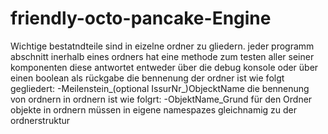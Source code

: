 # friendly-octo-pancake-Engine

Wichtige bestatndteile sind in eizelne ordner zu gliedern.
jeder programm abschnitt inerhalb eines ordners hat eine methode zum testen aller seiner komponenten
diese antwortet entweder über die debug konsole oder über einen boolean als rückgabe
die bennenung der ordner ist wie folgt gegliedert:
	-Meilenstein_(optional IssurNr_)ObjecktName
die bennenung von ordnern in ordnern ist wie folgrt:
	-ObjektName_Grund für den Ordner
objekte in ordnern müssen in eigene namespazes gleichnamig zu der ordnerstruktur